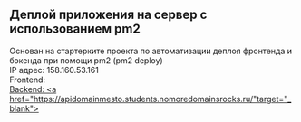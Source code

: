 ## Деплой приложения на сервер с использованием pm2<br/>
Основан на стартерките проекта по автоматизации деплоя фронтенда и бэкенда при помощи pm2 (pm2 deploy)<br/>
IP адрес: 158.160.53.161<br/>
Frontend: <a href="https://domainmesto.students.nomoredomainsrocks.ru/" target="_blank"><br/>
Backend: <a href="https://apidomainmesto.students.nomoredomainsrocks.ru/"target="_blank">


